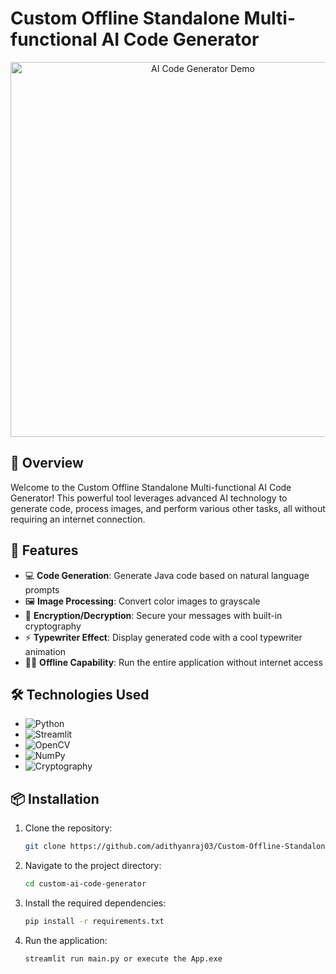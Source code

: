 #  Custom Offline Standalone Multi-functional AI Code Generator 

<p align="center">
  <a href="https://www.youtube.com/watch?v=YOUR_VIDEO_ID" target="_blank">
    <img src="https://img.youtube.com/vi/YOUR_VIDEO_ID/0.jpg" alt="AI Code Generator Demo" width="600">
  </a>
</p>

## 🌟 Overview

Welcome to the Custom Offline Standalone Multi-functional AI Code Generator! This powerful tool leverages advanced AI technology to generate code, process images, and perform various other tasks, all without requiring an internet connection.

## 🎨 Features

- 💻 **Code Generation**: Generate Java code based on natural language prompts
- 🖼️ **Image Processing**: Convert color images to grayscale
- 🔐 **Encryption/Decryption**: Secure your messages with built-in cryptography
- ⚡ **Typewriter Effect**: Display generated code with a cool typewriter animation
- 🏃‍♂️ **Offline Capability**: Run the entire application without internet access

## 🛠️ Technologies Used

- ![Python](https://img.shields.io/badge/-Python-3776AB?style=flat-square&logo=python&logoColor=white)
- ![Streamlit](https://img.shields.io/badge/-Streamlit-FF4B4B?style=flat-square&logo=streamlit&logoColor=white)
- ![OpenCV](https://img.shields.io/badge/-OpenCV-5C3EE8?style=flat-square&logo=opencv&logoColor=white)
- ![NumPy](https://img.shields.io/badge/-NumPy-013243?style=flat-square&logo=numpy&logoColor=white)
- ![Cryptography](https://img.shields.io/badge/-Cryptography-FCC624?style=flat-square&logo=linux&logoColor=black)

## 📦 Installation

1. Clone the repository:
   ```bash
   git clone https://github.com/adithyanraj03/Custom-Offline-Standalone-Multi-functional-AI-Code-Generator.git

2. Navigate to the project directory:

   ```bash
   cd custom-ai-code-generator

3. Install the required dependencies:

   ```bash
   pip install -r requirements.txt

4. Run the application:
   ```bash
   streamlit run main.py or execute the App.exe
